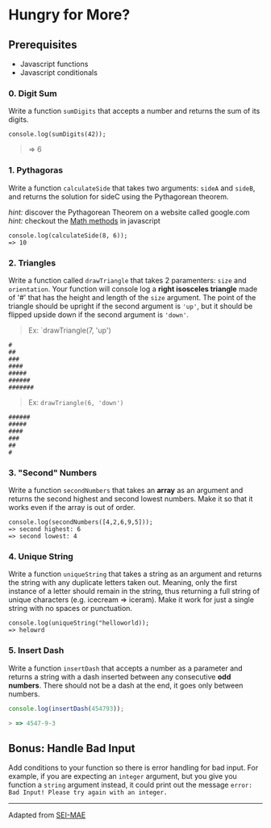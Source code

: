# Hungry for More?

## Prerequisites
* Javascript functions
* Javascript conditionals

### 0. Digit Sum

Write a function `sumDigits` that accepts a number and returns the sum of its digits.

```
console.log(sumDigits(42));
```

> => 6

### 1. Pythagoras

Write a function `calculateSide` that takes two arguments: `sideA` and `sideB`, and returns the solution for sideC using the Pythagorean theorem.
  
_hint:_ discover the Pythagorean Theorem on a website called google.com  
_hint:_ checkout the [Math methods](https://developer.mozilla.org/en-US/docs/Web/JavaScript/Reference/Global_Objects/Math) in javascript
```
console.log(calculateSide(8, 6));
=> 10
```

### 2. Triangles

Write a function called `drawTriangle` that takes 2 paramenters: `size` and `orientation`. Your function will console log a **right isosceles triangle** made of '#' that has the height and length of the `size` argument. The point of the triangle should be upright if the second argument is `'up'`, but it should be flipped upside down if the second argument is `'down'`.

>Ex: `drawTriangle(7, 'up')
```
#
##
###
####
#####
######
#######
```

>Ex: `drawTriangle(6, 'down')`
```
######
#####
####
###
##
#
```

### 3. "Second" Numbers

Write a function `secondNumbers` that takes an **array** as an argument and returns the second highest and second lowest numbers. Make it so that it works even if the array is out of order. 

```
console.log(secondNumbers([4,2,6,9,5]));
=> second highest: 6
=> second lowest: 4
```

### 4. Unique String

Write a function `uniqueString` that takes a string as an argument and returns the string with any duplicate letters taken out. Meaning, only the first instance of a letter should remain in the string, thus returning a full string of unique characters (e.g. icecream => iceram). Make it work for just a single string with no spaces or punctuation. 

```
console.log(uniqueString("helloworld));
=> helowrd
```

### 5. Insert Dash
Write a function `insertDash` that accepts a number as a parameter and returns a string with a dash inserted between any consecutive **odd numbers**. There should not be a dash at the end, it goes only between numbers.
```javascript
console.log(insertDash(454793));

> => 4547-9-3
```

## Bonus: Handle Bad Input

Add conditions to your function so there is error handling for bad input. For example, if you are expecting an `integer` argument, but you give you function a `string` argument instead, it could print out the message `error: Bad Input! Please try again with an integer.`

---

Adapted from [SEI-MAE](https://git.generalassemb.ly/Software-Engineering-Immersive-Remote/SEIR-MAE-INSTRUCTORS/tree/master/unit_1/w02d3/homework/JS_Functions_Scope_Problem_Solving)
